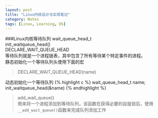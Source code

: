 ```yaml
---
layout: post
title: "Linux内核设计与实现笔记"
category: Notes
tags: [Linux, Learning, OS]
---
```

###Linux内核等待队列
wait_queue_head_t  
init_waitqueue_head()  
DECLARE_WAIT_QUEUE_HEAD  
等待队列就是一个进程链表，其中包含了所有等待某个特定事件的进程。  
静态初始化一个等待队列头使用下面的宏  
>DECLARE_WAIT_QUEUE_HEAD(name)

动态初始化一个等待队列
{% highlight c %}
wait_queue_head_t name;
init_waitqueue_head(&name)
{% endhighlight %}

>add_wait_queue()   
用来将一个进程添加到等待队列，该函数在获得必要的自旋锁后，使用`__add_wait_queue()`函数来完成队列添加工作
